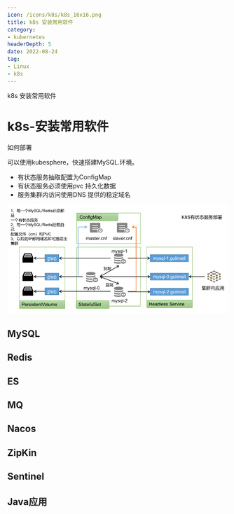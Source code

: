 ```yaml
---
icon: /icons/k8s/k8s_16x16.png
title: k8s 安装常用软件
category: 
- kubernetes
headerDepth: 5
date: 2022-08-24
tag:
- Linux
- k8s
---
```


k8s 安装常用软件

<!-- more -->

# k8s-安装常用软件

如何部署

可以使用kubesphere，快速搭建MySQL.环境。

- 有状态服务抽取配置为ConfigMap
- 有状态服务必须使用pvc 持久化数据
- 服务集群内访问使用DNS 提供的稳定域名

![](./application.assets/true-image-20220501211906409.png)

## MySQL

## Redis

## ES

## MQ

## Nacos

## ZipKin

## Sentinel

## Java应用
